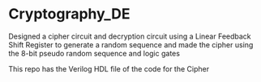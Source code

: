 # Cryptography_DE
Designed a cipher circuit and decryption circuit using a Linear Feedback Shift Register to generate a random sequence and made the cipher using the 8-bit pseudo random sequence and logic gates

This repo has the Verilog HDL file of the code for the Cipher

